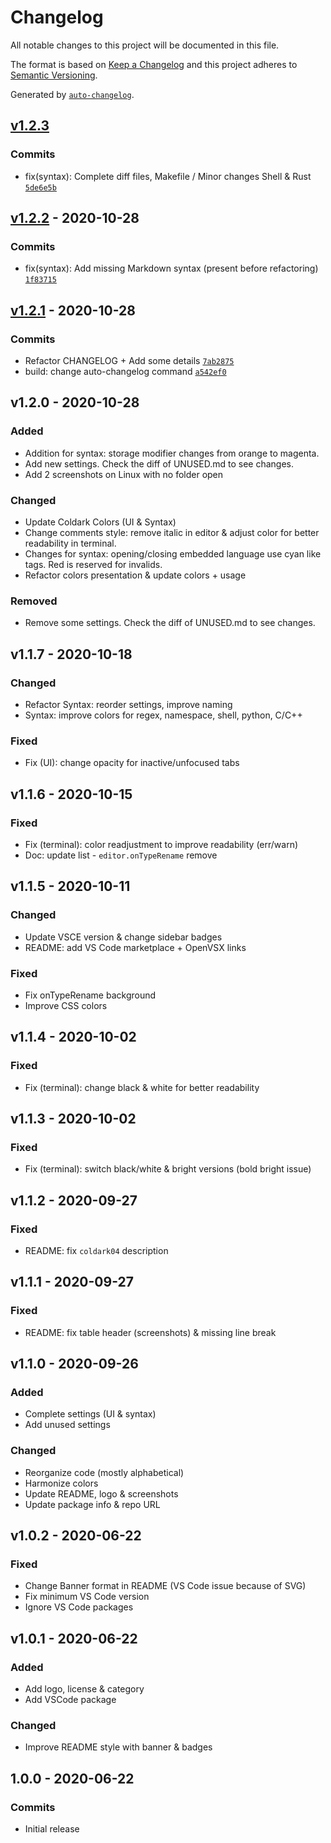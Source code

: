 # Changelog

All notable changes to this project will be documented in this file.

The format is based on [Keep a Changelog](https://keepachangelog.com/en/1.0.0/)
and this project adheres to [Semantic Versioning](https://semver.org/spec/v2.0.0.html).

Generated by [`auto-changelog`](https://github.com/CookPete/auto-changelog).

## [v1.2.3](https://github.com/ArmandPhilippot/coldark-vscode/compare/v1.2.2...v1.2.3)

### Commits

- fix(syntax): Complete diff files, Makefile / Minor changes Shell & Rust [`5de6e5b`](https://github.com/ArmandPhilippot/coldark-vscode/commit/5de6e5ba01bbc90f23b3e6f8b3bfda9bfc3df01e)

## [v1.2.2](https://github.com/ArmandPhilippot/coldark-vscode/compare/v1.2.1...v1.2.2) - 2020-10-28

### Commits

- fix(syntax): Add missing Markdown syntax (present before refactoring) [`1f83715`](https://github.com/ArmandPhilippot/coldark-vscode/commit/1f837151775140cd5f3001630039c28ab29da418)

## [v1.2.1](https://github.com/ArmandPhilippot/coldark-vscode/compare/v1.2.0...v1.2.1) - 2020-10-28

### Commits

- Refactor CHANGELOG + Add some details [`7ab2875`](https://github.com/ArmandPhilippot/coldark-vscode/commit/7ab28758a2695f15262f7bb1c4e196eb72473199)
- build: change auto-changelog command [`a542ef0`](https://github.com/ArmandPhilippot/coldark-vscode/commit/a542ef0cf27f0d16c5f713022e9c58b073929f08)

<!-- auto-changelog-above -->

## v1.2.0 - 2020-10-28

### Added

- Addition for syntax: storage modifier changes from orange to magenta.
- Add new settings. Check the diff of UNUSED.md to see changes.
- Add 2 screenshots on Linux with no folder open

### Changed

- Update Coldark Colors (UI & Syntax)
- Change comments style: remove italic in editor & adjust color for better readability in terminal.
- Changes for syntax: opening/closing embedded language use cyan like tags. Red is reserved for invalids.
- Refactor colors presentation & update colors + usage

### Removed

- Remove some settings. Check the diff of UNUSED.md to see changes.

## v1.1.7 - 2020-10-18

### Changed

- Refactor Syntax: reorder settings, improve naming
- Syntax: improve colors for regex, namespace, shell, python, C/C++

### Fixed

- Fix (UI): change opacity for inactive/unfocused tabs

## v1.1.6 - 2020-10-15

### Fixed

- Fix (terminal): color readjustment to improve readability (err/warn)
- Doc: update list - `editor.onTypeRename` remove

## v1.1.5 - 2020-10-11

### Changed

- Update VSCE version & change sidebar badges
- README: add VS Code marketplace + OpenVSX links

### Fixed

- Fix onTypeRename background
- Improve CSS colors

## v1.1.4 - 2020-10-02

### Fixed

- Fix (terminal): change black & white for better readability

## v1.1.3 - 2020-10-02

### Fixed

- Fix (terminal): switch black/white & bright versions (bold bright issue)

## v1.1.2 - 2020-09-27

### Fixed

- README: fix `coldark04` description

## v1.1.1 - 2020-09-27

### Fixed

- README: fix table header (screenshots) & missing line break

## v1.1.0 - 2020-09-26

### Added

- Complete settings (UI & syntax)
- Add unused settings

### Changed

- Reorganize code (mostly alphabetical)
- Harmonize colors
- Update README, logo & screenshots
- Update package info & repo URL

## v1.0.2 - 2020-06-22

### Fixed

- Change Banner format in README (VS Code issue because of SVG)
- Fix minimum VS Code version
- Ignore VS Code packages

## v1.0.1 - 2020-06-22

### Added

- Add logo, license & category
- Add VSCode package

### Changed

- Improve README style with banner & badges

## 1.0.0 - 2020-06-22

### Commits

- Initial release

